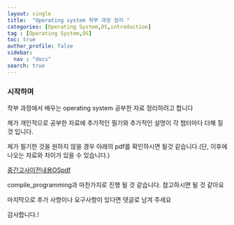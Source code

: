 ```yaml
---
layout: single
title:  "Operating system 학부 과정 정리 "
categories: [Operating System,OS,introduction]
tag : [Operating System,OS]
toc: true
author_profile: false
sidebar:
  nav : "docs"
search: true
---
```


### 시작하며 

학부 과정에서 배우는 operating system 공부한 자료 정리하려고 합니다 

제가 개인적으로 공부한 자료에 추가적인 필기와 추가적인 설명이 각 챕터마다 더해 질 것 입니다. 

제가 필기한 것을 원하지 않을 경우 아래의 pdf를 확인하시면 될것 같습니다.(단, 이후에 나오는 자료와 차이가 있을 수 있습니다.)


<a href="https://sullivan.github.io/pdfs/compiler_onenote.pdf">중간고사이전내용OSpdf</a>



compile_programming과 마찬가지로 진행 될 것 같습니다. 참고하시면 될 것 같아요

마지막으로 추가 사항이나 요구사항이 있다면 댓글로 남겨 주세요 

감사합니다.!